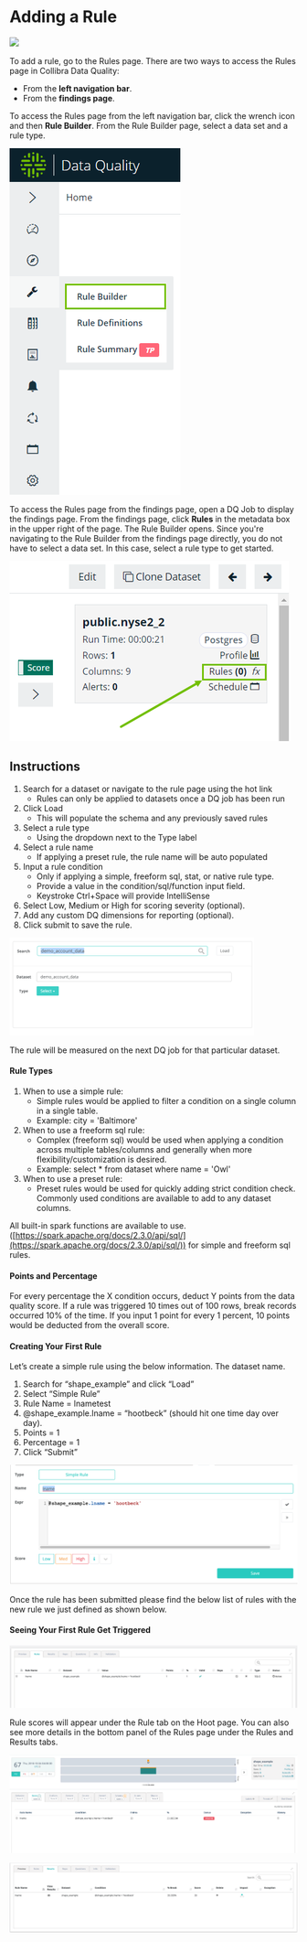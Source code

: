 # Adding a Rule

![](../../.gitbook/assets/rule\_.gif)

To add a rule, go to the Rules page. There are two ways to access the Rules page in Collibra Data Quality:

* From the **left navigation bar**.
* From the **findings page**.

To access the Rules page from the left navigation bar, click the wrench icon and then **Rule Builder**. From the Rule Builder page, select a data set and a rule type.&#x20;

![Access Rules from left navigation bar](../../.gitbook/assets/dq-rules-from-left-navigation.png)

To access the Rules page from the findings page, open a DQ Job to display the findings page. From the findings page, click **Rules** in the metadata box in the upper right of the page. The Rule Builder opens. Since you're navigating to the Rule Builder from the findings page directly, you do not have to select a data set. In this case, select a rule type to get started.&#x20;

![Access Rules from the findings page](<../../.gitbook/assets/dq-rules-from-findings-page (1).png>)

## Instructions

1. Search for a dataset or navigate to the rule page using the hot link
   * Rules can only be applied to datasets once a DQ job has been run
2. Click Load
   * This will populate the schema and any previously saved rules
3. Select a rule type
   * Using the dropdown next to the Type label
4. Select a rule name
   * If applying a preset rule, the rule name will be auto populated
5. Input a rule condition
   * Only if applying a simple, freeform sql, stat, or native rule type.
   * Provide a value in the condition/sql/function input field.
   * Keystroke Ctrl+Space will provide IntelliSense
6. Select Low, Medium or High for scoring severity (optional).
7. Add any custom DQ dimensions for reporting (optional).
8. Click submit to save the rule.

![Search for a dataset and click Select next to the Type label](<../../.gitbook/assets/image (18) (5).png>)

‌The rule will be measured on the next DQ job for that particular dataset.‌

#### **Rule Types** <a href="#hruletypes" id="hruletypes"></a>

1. When to use a simple rule:
   * Simple rules would be applied to filter a condition on a single column in a single table.
   * Example: city = 'Baltimore'
2. When to use a freeform sql rule:
   * ​Complex (freeform sql) would be used when applying a condition across multiple tables/columns and generally when more flexibility/customization is desired.
   * ​Example: select \* from dataset where name = 'Owl'
3. When to use a preset rule:
   * Preset rules would be used for quickly adding strict condition check. Commonly used conditions are available to add to any dataset columns.‌

All built-in spark functions are available to use. ([https://spark.apache.org/docs/2.3.0/api/sql/](https://spark.apache.org/docs/2.3.0/api/sql/)) for simple and freeform sql rules.‌

#### **Points and Percentage** <a href="#hpointsandpercentage" id="hpointsandpercentage"></a>

For every percentage the X condition occurs, deduct Y points from the data quality score. If a rule was triggered 10 times out of 100 rows, break records occurred 10% of the time. If you input 1 point for every 1 percent, 10 points would be deducted from the overall score.‌

#### **Creating Your First Rule** <a href="#hcreatingyourfirstrule" id="hcreatingyourfirstrule"></a>

Let’s create a simple rule using the below information. The dataset name.

1. Search for “shape\_example” and click “Load”
2. Select “Simple Rule”
3. Rule Name = lnametest
4. @shape\_example.lname = “hootbeck” (should hit one time day over day).
5. Points = 1
6. Percentage = 1
7. Click “Submit”

![](<../../.gitbook/assets/Screen Shot 2019-09-04 at 1.32.15 PM.png>)

Once the rule has been submitted please find the below list of rules with the new rule we just defined as shown below.

#### **Seeing Your First Rule Get Triggered** <a href="#hseeingyourfirstrulegettriggered" id="hseeingyourfirstrulegettriggered"></a>

![](<../../.gitbook/assets/Screen Shot 2019-09-04 at 1.29.35 PM.png>)

Rule scores will appear under the Rule tab on the Hoot page. You can also see more details in the bottom panel of the Rules page under the Rules and Results tabs.

![Hoot page rule results](<../../.gitbook/assets/Screen Shot 2019-09-04 at 1.29.54 PM.png>)

![Rule page rule results (bottom panel)](<../../.gitbook/assets/Screen Shot 2019-09-04 at 1.30.07 PM.png>)

